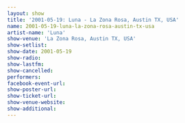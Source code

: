 ```yaml
---
layout: show
title: '2001-05-19: Luna - La Zona Rosa, Austin TX, USA'
name: 2001-05-19-luna-la-zona-rosa-austin-tx-usa
artist-name: 'Luna'
show-venue: 'La Zona Rosa, Austin TX, USA'
show-setlist: 
show-date: 2001-05-19
show-radio: 
show-lastfm: 
show-cancelled: 
performers: 
facebook-event-url: 
show-poster-url: 
show-ticket-url: 
show-venue-website: 
show-additional: 
---
```


